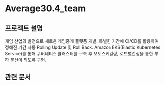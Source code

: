 # Average30.4_team

## 프로젝트 설명
게임 산업의 발전으로 새로운 게임중개 플랫폼 개발.
특별한 기간에 CI/CD를 활용하여 정해진 기간 자동 Rolling Update 및 Roll Back.
Amazon EKS(Elastic Kubernetes Service)를 통해 쿠버네티스 클러스터를 구축 후 오토스케일링, 로드밸런싱을 통한 부하 분산이 되도록 구현.

## 관련 문서
